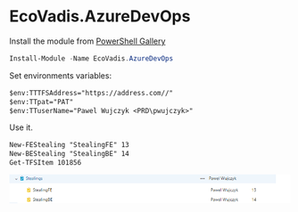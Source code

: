 # EcoVadis.AzureDevOps

Install the module from [PowerShell Gallery](https://www.powershellgallery.com/packages/EcoVadis.AzureDevOps/)


```powershell
Install-Module -Name EcoVadis.AzureDevOps	
```


Set environments variables:
```
$env:TTTFSAddress="https://address.com//"
$env:TTpat="PAT"
$env:TTuserName="Pawel Wujczyk <PRD\pwujczyk>"
```

Use it.

```
New-FEStealing "StealingFE" 13
New-BEStealing "StealingBE" 14
Get-TFSItem 101856
 ```
![Stealing](Images/StealingInTFS.png)



